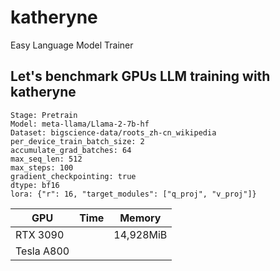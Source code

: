# katheryne
Easy Language Model Trainer


## Let's benchmark GPUs LLM training with katheryne

```
Stage: Pretrain
Model: meta-llama/Llama-2-7b-hf
Dataset: bigscience-data/roots_zh-cn_wikipedia
per_device_train_batch_size: 2
accumulate_grad_batches: 64
max_seq_len: 512
max_steps: 100
gradient_checkpointing: true
dtype: bf16
lora: {"r": 16, "target_modules": ["q_proj", "v_proj"]}
```

|     GPU     |  Time |     Memory   |
|-------------|-------|--------------|
|  RTX 3090   |       |   14,928MiB  |
|  Tesla A800 |       |              |